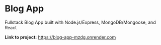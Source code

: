 # Blog App

Fullstack Blog App built with Node.js/Express, MongoDB/Mongoose, and React

**Link to project:** <https://blog-app-mzdg.onrender.com>
